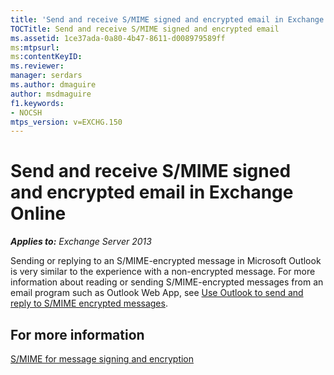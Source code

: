 ```yaml
---
title: 'Send and receive S/MIME signed and encrypted email in Exchange Server'
TOCTitle: Send and receive S/MIME signed and encrypted email
ms.assetid: 1ce37ada-0a80-4b47-8611-d008979589ff
ms:mtpsurl:
ms:contentKeyID:
ms.reviewer: 
manager: serdars
ms.author: dmaguire
author: msdmaguire
f1.keywords:
- NOCSH
mtps_version: v=EXCHG.150
---
```


# Send and receive S/MIME signed and encrypted email in Exchange Online

_**Applies to:** Exchange Server 2013_

Sending or replying to an S/MIME-encrypted message in Microsoft Outlook is very similar to the experience with a non-encrypted message. For more information about reading or sending S/MIME-encrypted messages from an email program such as Outlook Web App, see [Use Outlook to send and reply to S/MIME encrypted messages](https://support.microsoft.com/office/2e57e4bd-4cc2-4531-9a39-426e7c873e26).

## For more information

[S/MIME for message signing and encryption](s-mime-for-message-signing-and-encryption.md)
